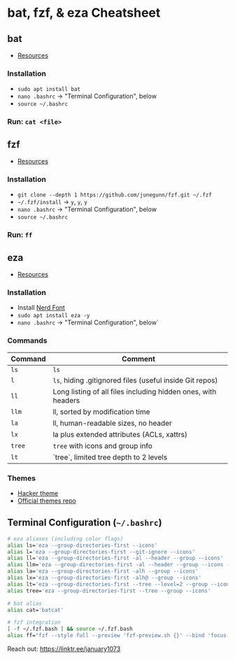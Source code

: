 # bat, fzf, & eza Cheatsheet

## bat
* [Resources](https://github.com/sharkdp/bat)

### Installation
* `sudo apt install bat`
* `nano .bashrc` → "Terminal Configuration", below
* `source ~/.bashrc`

### Run: `cat <file>`

## fzf
* [Resources](https://github.com/junegunn/fzf)

### Installation
* `git clone --depth 1 https://github.com/junegunn/fzf.git ~/.fzf`
* `~/.fzf/install` → `y`, `y`, `y`
* `nano .bashrc` → "Terminal Configuration", below
* `source ~/.bashrc`

### Run: `ff`

## eza
* [Resources](https://github.com/eza-community/eza)

### Installation
* Install [Nerd Font](https://www.nerdfonts.com/)
* `sudo apt install eza -y`
* `nano .bashrc` → "Terminal Configuration", below`

### Commands

| Command | Comment |
|---------|---------|
| `ls` | `ls` |
| `l` | `ls`, hiding .gitignored files (useful inside Git repos) |
| `ll` | Long listing of all files including hidden ones, with headers |
| `llm` | ll, sorted by modification time |
| `la` | ll, human-readable sizes, no header |
| `lx` | la plus extended attributes (ACLs, xattrs) |
| `tree` | `tree` with icons and group info |
| `lt` | ´tree´, limited tree depth to 2 levels |

### Themes

* [Hacker theme](https://github.com/january1073/eza_hacker_theme/blob/main/README.md)
* [Official themes repo](https://github.com/eza-community/eza-themes)

## Terminal Configuration (`~/.bashrc`)
```bash
# eza aliases (including color flags)
alias ls='eza --group-directories-first --icons'
alias l='eza --group-directories-first --git-ignore --icons'
alias ll='eza --group-directories-first -al --header --group --icons'
alias llm='eza --group-directories-first -al --header --group --icons --sort=modified'
alias la='eza --group-directories-first -alh --group --icons'
alias lx='eza --group-directories-first -alh@ --group --icons'
alias lt='eza --group-directories-first --tree --level=2 --group --icons'
alias tree='eza --group-directories-first --tree --group --icons'

# bat alias
alias cat='batcat'

# fzf integration
[ -f ~/.fzf.bash ] && source ~/.fzf.bash
alias ff="fzf --style full --preview 'fzf-preview.sh {}' --bind 'focus:transform-header:file --brief {}'"

```

Reach out: https://linktr.ee/january1073
